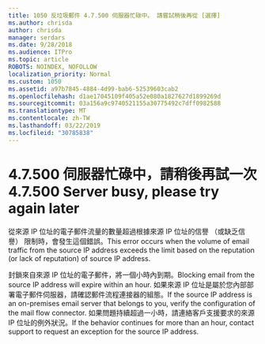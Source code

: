 ```yaml
---
title: 1050 反垃圾郵件 4.7.500 伺服器忙碌中。 請嘗試稍後再從 [選擇]
ms.author: chrisda
author: chrisda
manager: serdars
ms.date: 9/28/2018
ms.audience: ITPro
ms.topic: article
ROBOTS: NOINDEX, NOFOLLOW
localization_priority: Normal
ms.custom: 1050
ms.assetid: a97b7845-4884-4d99-bab6-52539603cab2
ms.openlocfilehash: d1ae17045109f405a52e080a1827627d1899269d
ms.sourcegitcommit: 03a156a9c9740521155a30775492c7dff0982588
ms.translationtype: MT
ms.contentlocale: zh-TW
ms.lasthandoff: 03/22/2019
ms.locfileid: "30785838"
---
```

# <a name="47500-server-busy-please-try-again-later"></a><span data-ttu-id="246af-103">4.7.500 伺服器忙碌中，請稍後再試一次</span><span class="sxs-lookup"><span data-stu-id="246af-103">4.7.500 Server busy, please try again later</span></span>

<span data-ttu-id="246af-104">從來源 IP 位址的電子郵件流量的數量超過根據來源 IP 位址的信譽 （或缺乏信譽） 限制時，會發生這個錯誤。</span><span class="sxs-lookup"><span data-stu-id="246af-104">This error occurs when the volume of email traffic from the source IP address exceeds the limit based on the reputation (or lack of reputation) of source IP address.</span></span>
  
<span data-ttu-id="246af-105">封鎖來自來源 IP 位址的電子郵件，將一個小時內到期。</span><span class="sxs-lookup"><span data-stu-id="246af-105">Blocking email from the source IP address will expire within an hour.</span></span> <span data-ttu-id="246af-106">如果來源 IP 位址是屬於您內部部署電子郵件伺服器，請確認郵件流程連接器的組態。</span><span class="sxs-lookup"><span data-stu-id="246af-106">If the source IP address is an on-premises email server that belongs to you, verify the configuration of the mail flow connector.</span></span> <span data-ttu-id="246af-107">如果問題持續超過一小時，請連絡客戶支援要求的來源 IP 位址的例外狀況。</span><span class="sxs-lookup"><span data-stu-id="246af-107">If the behavior continues for more than an hour, contact support to request an exception for the source IP address.</span></span>
  

